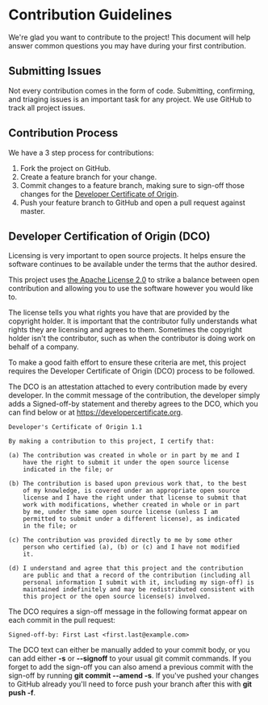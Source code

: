 # Contribution Guidelines

We're glad you want to contribute to the project! This document will help
answer common questions you may have during your first contribution.

## Submitting Issues

Not every contribution comes in the form of code. Submitting, confirming, and
triaging issues is an important task for any project. We use GitHub to track
all project issues.

## Contribution Process

We have a 3 step process for contributions:

1. Fork the project on GitHub.
2. Create a feature branch for your change.
3. Commit changes to a feature branch, making sure to sign-off those changes for
   the [Developer Certificate of Origin](#developer-certification-of-origin-dco).
4. Push your feature branch to GitHub and open a pull request against master.

## Developer Certification of Origin (DCO)

Licensing is very important to open source projects. It helps ensure the
software continues to be available under the terms that the author desired.

This project uses [the Apache License 2.0](LICENSE) to strike a balance between
open contribution and allowing you to use the software however you would like to.

The license tells you what rights you have that are provided by the copyright
holder. It is important that the contributor fully understands what rights they
are licensing and agrees to them. Sometimes the copyright holder isn't the
contributor, such as when the contributor is doing work on behalf of a company.

To make a good faith effort to ensure these criteria are met, this project
requires the Developer Certificate of Origin (DCO) process to be followed.

The DCO is an attestation attached to every contribution made by every developer.
In the commit message of the contribution, the developer simply adds a
Signed-off-by statement and thereby agrees to the DCO, which you can find below
or at <https://developercertificate.org>.

```
Developer's Certificate of Origin 1.1

By making a contribution to this project, I certify that:

(a) The contribution was created in whole or in part by me and I
    have the right to submit it under the open source license
    indicated in the file; or

(b) The contribution is based upon previous work that, to the best
    of my knowledge, is covered under an appropriate open source
    license and I have the right under that license to submit that
    work with modifications, whether created in whole or in part
    by me, under the same open source license (unless I am
    permitted to submit under a different license), as indicated
    in the file; or

(c) The contribution was provided directly to me by some other
    person who certified (a), (b) or (c) and I have not modified
    it.

(d) I understand and agree that this project and the contribution
    are public and that a record of the contribution (including all
    personal information I submit with it, including my sign-off) is
    maintained indefinitely and may be redistributed consistent with
    this project or the open source license(s) involved.
```

The DCO requires a sign-off message in the following format appear on each
commit in the pull request:

```
Signed-off-by: First Last <first.last@example.com>
```

The DCO text can either be manually added to your commit body, or you can add
either **-s** or **--signoff** to your usual git commit commands. If you forget
to add the sign-off you can also amend a previous commit with the sign-off by
running **git commit --amend -s**. If you've pushed your changes to GitHub
already you'll need to force push your branch after this with **git push -f**.
